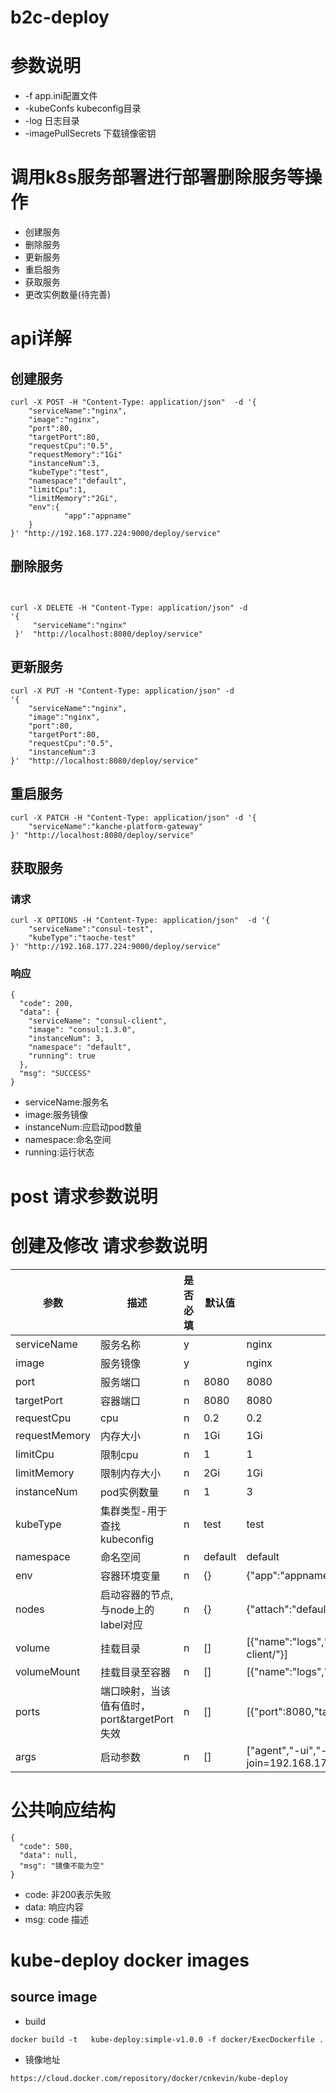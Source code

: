 # b2c-deploy

# 参数说明
* -f app.ini配置文件
* -kubeConfs kubeconfig目录
* -log 日志目录
* -imagePullSecrets 下载镜像密钥


# 调用k8s服务部署进行部署删除服务等操作
* 创建服务
* 删除服务
* 更新服务
* 重启服务
* 获取服务
* 更改实例数量(待完善)


# api详解
## 创建服务
```
curl -X POST -H "Content-Type: application/json"  -d '{
    "serviceName":"nginx",
    "image":"nginx",
    "port":80,
    "targetPort":80,
    "requestCpu":"0.5",
    "requestMemory":"1Gi"
    "instanceNum":3,
    "kubeType":"test",
    "namespace":"default",
    "limitCpu":1,
    "limitMemory":"2Gi",
    "env":{
            "app":"appname"
    }
}' "http://192.168.177.224:9000/deploy/service"
```

## 删除服务
```


curl -X DELETE -H "Content-Type: application/json" -d
'{
     "serviceName":"nginx"
 }'  "http://localhost:8080/deploy/service"
```

## 更新服务
```
curl -X PUT -H "Content-Type: application/json" -d
'{
    "serviceName":"nginx",
    "image":"nginx",
    "port":80,
    "targetPort":80,
    "requestCpu":"0.5",
    "instanceNum":3
}'  "http://localhost:8080/deploy/service"
```

## 重启服务
```
curl -X PATCH -H "Content-Type: application/json" -d '{
    "serviceName":"kanche-platform-gateway"
}' "http://localhost:8080/deploy/service"
```

## 获取服务
### 请求
```
curl -X OPTIONS -H "Content-Type: application/json"  -d '{
    "serviceName":"consul-test",
    "kubeType":"taoche-test"
}' "http://192.168.177.224:9000/deploy/service"
```
### 响应
```
{
  "code": 200,
  "data": {
    "serviceName": "consul-client",
    "image": "consul:1.3.0",
    "instanceNum": 3,
    "namespace": "default",
    "running": true
  },
  "msg": "SUCCESS"
}
```
* serviceName:服务名
* image:服务镜像
* instanceNum:应启动pod数量
* namespace:命名空间
* running:运行状态



# post 请求参数说明
# 创建及修改 请求参数说明
|参数|描述|是否必填|默认值|参考值|
|--|--|--|--|--|
|serviceName|服务名称|y||nginx|
|image|服务镜像|y||nginx|
|port|服务端口|n|8080|8080|
|targetPort|容器端口|n|8080|8080|
|requestCpu|cpu|n|0.2|0.2|
|requestMemory|内存大小|n|1Gi|1Gi|
|limitCpu|限制cpu|n|1|1|
|limitMemory|限制内存大小|n|2Gi|1Gi|
|instanceNum|pod实例数量|n|1|3|
|kubeType|集群类型-用于查找kubeconfig|n|test|test|
|namespace|命名空间|n|default|default|
|env|容器环境变量|n|{}|{"app":"appname"}|
|nodes|启动容器的节点,与node上的label对应|n|{}|{"attach":"default"}|
|volume|挂载目录|n|[]|[{"name":"logs","hostPath":"/data1/logs/consul-client/"}]|
|volumeMount|挂载目录至容器|n|[]|[{"name":"logs","mountPath":"/mnt"}]|
|ports|端口映射，当该值有值时，port&targetPort失效|n|[]|[{"port":8080,"targetPort":8080}]|
|args|启动参数|n|[]|["agent","-ui","-client=0.0.0.0","-join=192.168.177.224"]|


# 公共响应结构
```
{
  "code": 500,
  "data": null,
  "msg": "镜像不能为空"
}
```
* code: 非200表示失败
* data: 响应内容
* msg: code 描述


# kube-deploy docker images
## source image
* build
```
docker build -t   kube-deploy:simple-v1.0.0 -f docker/ExecDockerfile .
```
* 镜像地址
```
https://cloud.docker.com/repository/docker/cnkevin/kube-deploy
```
